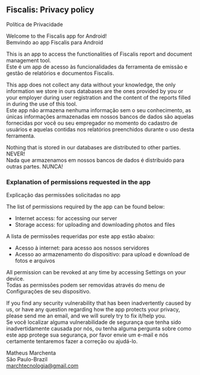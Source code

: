 ## Fiscalis: Privacy policy
Política de Privacidade

Welcome to the Fiscalis app for Android!<br />
Bemvindo ao app Fiscalis para Android

This is an app to access the functionalities of Fiscalis report and document management tool.<br />
Este é um app de acesso às funcionalidades da ferramenta de emissão e gestão de relatórios e documentos Fiscalis.

This app does not collect any data without your knowledge, the only information we store in ours databases are the ones provided by you or your employer during user registration and the content of the reports filled in during the use of this tool. <br />
Este app não armazena nenhuma informação sem o seu conhecimento, as únicas informações armazenadas em nossos bancos de dados são aquelas fornecidas por você ou seu empregador no momento do cadastro de usuários e aquelas contidas nos relatórios preenchidos durante o uso desta ferramenta.

Nothing that is stored in our databases are distributed to other parties. NEVER!<br />
Nada que armazenamos em nossos bancos de dados é distribuido para outras partes. NUNCA!

### Explanation of permissions requested in the app
Explicação das permissões solicitadas no app

The list of permissions required by the app can be found below:
- Internet access: for accessing our server
- Storage access: for uploading and downloading photos and files

A lista de permissões requeridas por este app estão abaixo:
- Acesso à internet: para acesso aos nossos servidores
- Acesso ao armazenamento do dispositivo: para upload e download de fotos e arquivos

All permission can be revoked at any time by accessing Settings on your device.<br />
Todas as permissões podem ser removidas através do menu de Configurações de seu dispositivo.


If you find any security vulnerability that has been inadvertently caused by us, or have any question regarding how the app protects your privacy, please send me an email, and we will surely try to fix it/help you.<br />
Se você localizar alguma vulnerabilidade de segurança que tenha sido inadvertidamente causada por nós, ou tenha alguma pergunta sobre como este app protege sua segurança, por favor envie um e-mail e nós certamente tentaremos fazer a correção ou ajudá-lo.

 
Matheus Marchenta <br />
São Paulo-Brazil<br />
marchtecnologia@gmail.com
